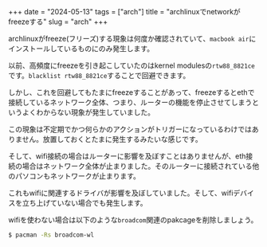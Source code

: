 +++
date = "2024-05-13"
tags = ["arch"]
title = "archlinuxでnetworkがfreezeする"
slug = "arch"
+++

archlinuxがfreeze(フリーズ)する現象は何度か確認されていて、`macbook air`にインストールしているものにのみ発生します。

以前、高頻度にfreezeを引き起こしていたのはkernel modulesの`rtw88_8821ce`です。`blacklist rtw88_8821ce`することで回避できます。

しかし、これを回避してもたまにfreezeすることがあって、freezeするとethで接続しているネットワーク全体、つまり、ルーターの機能を停止させてしまうというよくわからない現象が発生していました。

この現象は不定期でかつ何らかのアクションがトリガーになっているわけではありません。放置しておくとたまに発生するみたいな感じです。

そして、wifi接続の場合はルーターに影響を及ぼすことはありませんが、eth接続の場合はネットワーク全体が止まりました。そのルーターに接続されている他のパソコンもネットワークが止まります。

これもwifiに関連するドライバが影響を及ぼしていました。そして、wifiデバイスを立ち上げていない場合でも発生します。

wifiを使わない場合は以下のような`broadcom`関連のpakcageを削除しましょう。

```sh
$ pacman -Rs broadcom-wl
```
